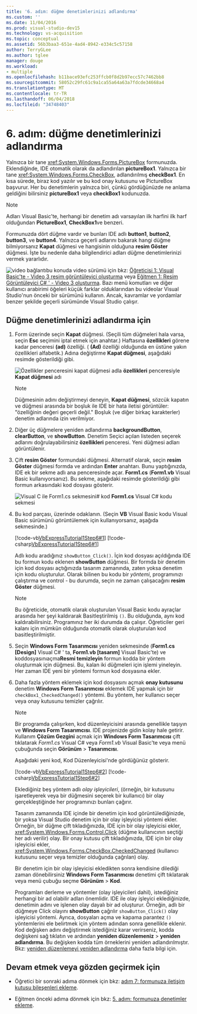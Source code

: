 ```yaml
---
title: '6. adım: düğme denetimlerinizi adlandırma'
ms.custom: ''
ms.date: 11/04/2016
ms.prod: visual-studio-dev15
ms.technology: vs-acquisition
ms.topic: conceptual
ms.assetid: 56b3baa3-651e-4ad4-8942-e334c5c57158
author: TerryGLee
ms.author: tglee
manager: douge
ms.workload:
- multiple
ms.openlocfilehash: b11bace93efc253ffcb0f8d2b97ecc57c7462bb8
ms.sourcegitcommit: 58052c29fc61c9a1ca55a64a63a7fdcde34668a4
ms.translationtype: MT
ms.contentlocale: tr-TR
ms.lasthandoff: 06/04/2018
ms.locfileid: "34748403"
---
```

# <a name="step-6-name-your-button-controls"></a>6. adım: düğme denetimlerinizi adlandırma
Yalnızca bir tane <xref:System.Windows.Forms.PictureBox> formunuzda. Eklendiğinde, IDE otomatik olarak da adlandırılan **pictureBox1**. Yalnızca bir tane <xref:System.Windows.Forms.CheckBox>, adlandırılmış **checkBox1**. En kısa sürede, biraz kod yazılır ve bu kod onay kutusunu ve PictureBox başvurur. Her bu denetimlerin yalnızca biri, çünkü gördüğünüzde ne anlama geldiğini bilirsiniz **pictureBox1** veya **checkBox1** kodunuzda.

> [!NOTE]
>  Adları Visual Basic'te, herhangi bir denetim adı varsayılan ilk harfini ilk harf olduğundan **PictureBox1**, **CheckBox1**ve benzeri.

 Formunuzda dört düğme vardır ve bunları IDE adlı **button1**, **button2**, **button3**, ve **button4**. Yalnızca geçerli adlarını bakarak hangi düğme bilmiyorsanız **Kapat** düğmesi ve hangisinin olduğuna **resim Göster** düğmesi. İşte bu nedenle daha bilgilendirici adları düğme denetimlerinizi vermek yararlıdır.

 ![video bağlantı](../data-tools/media/playvideo.gif)bu konuda video sürümü için bkz: [Öğreticisi 1: Visual Basic'te - Video 3 resim görüntüleyici oluşturma](http://go.microsoft.com/fwlink/?LinkId=205213) veya [Eğitmen 1: Resim Görüntüleyici C# ' - Video 3 oluşturma](http://go.microsoft.com/fwlink/?LinkId=205202). Bazı menü komutları ve diğer kullanıcı arabirimi öğeleri küçük farklar olduklarından bu videolar Visual Studio'nun önceki bir sürümünü kullanın. Ancak, kavramlar ve yordamlar benzer şekilde geçerli sürümünde Visual Studio çalışır.

## <a name="to-name-your-button-controls"></a>Düğme denetimlerinizi adlandırma için

1.  Form üzerinde seçin **Kapat** düğmesi. (Seçili tüm düğmeleri hala varsa, seçin **Esc** seçimini iptal etmek için anahtar.) Haftasına **özellikleri** görene kadar penceresi **(ad)** özelliği. ( **(Ad)** özelliği olduğunda en üstüne yakın özellikleri alfabetik.) Adına değiştirme **Kapat düğmesi**, aşağıdaki resimde gösterildiği gibi.

     ![Özellikler penceresini kapat düğmesi adla](../ide/media/express_setnameproperty.png)
**özellikleri** penceresiyle **Kapat düğmesi** adı

    > [!NOTE]
    >  Düğmesinin adını değiştirmeyi deneyin, **Kapat düğmesi**, sözcük kapatın ve düğmesi arasında bir boşluk ile IDE bir hata iletisi görüntüler: "özelliğinin değeri geçerli değil." Boşluk (ve diğer birkaç karakterler) denetim adlarında izin verilmiyor.

2.  Diğer üç düğmelere yeniden adlandırma **backgroundButton**, **clearButton**, ve **showButton**. Denetim Seçici açılan listeden seçerek adlarını doğrulayabilirsiniz **özellikleri** penceresi. Yeni düğmesi adları görüntülenir.

3.  Çift **resim Göster** formundaki düğmesi. Alternatif olarak, seçin **resim Göster** düğmesi formda ve ardından **Enter** anahtarı. Bunu yaptığınızda, IDE ek bir sekme adlı ana penceresinde açar. **Form1.cs** (**Form1.vb** Visual Basic kullanıyorsanız). Bu sekme, aşağıdaki resimde gösterildiği gibi formun arkasındaki kod dosyası gösterir.

     ![Visual C ile Form1.cs sekmesini&#35; kod](../ide/media/express_showbuttoncode.png)
**Form1.cs** Visual C# kodu sekmesi

4.  Bu kod parçası, üzerinde odaklanın. (Seçin **VB** Visual Basic kodu Visual Basic sürümünü görüntülemek için kullanıyorsanız, aşağıda sekmesinde.)

     [!code-vb[VbExpressTutorial1Step6#1](../ide/codesnippet/VisualBasic/step-6-name-your-button-controls_1.vb)]
     [!code-csharp[VbExpressTutorial1Step6#1](../ide/codesnippet/CSharp/step-6-name-your-button-controls_1.cs)]

     Adlı kodu aradığınız `showButton_Click()`. İçin kod dosyası açıldığında IDE bu formun kodu eklenen **showButton** düğmesi. Bir formda bir denetim için kod dosyası açtığınızda tasarım zamanında, zaten yoksa denetim için kodu oluşturulur. Olarak bilinen bu kodu bir *yöntemi*, programınızı çalıştırma ve control - bu durumda, seçin ne zaman çalışacağını **resim Göster** düğmesi.

    > [!NOTE]
    >  Bu öğreticide, otomatik olarak oluşturulan Visual Basic kodu ayraçlar arasında her şeyi kaldırarak Basitleştirilmiş `()`. Bu olduğunda, aynı kod kaldırabilirsiniz. Programınız her iki durumda da çalışır. Öğreticiler geri kalanı için mümkün olduğunda otomatik olarak oluşturulan kod basitleştirilmiştir.

5.  Seçin **Windows Form Tasarımcısı** yeniden sekmesinde (**Form1.cs [Design]** Visual C# ' ta, **Form1.vb [tasarım]** Visual Basic'te) ve koddosyasınıaçma**Resmi temizleyin** formun kodda bir yöntem oluşturmak için düğmesi. Bu, kalan iki düğmeleri için işlemi yineleyin. Her zaman IDE yeni bir yöntemi formun kod dosyasına ekler.

6.  Daha fazla yöntem eklemek için kod dosyasını açmak **onay kutusunu** denetim **Windows Form Tasarımcısı** eklemek IDE yapmak için bir `checkBox1_CheckedChanged()` yöntemi. Bu yöntem, her kullanıcı seçer veya onay kutusunu temizler çağrılır.

    > [!NOTE]
    >  Bir programda çalışırken, kod düzenleyicisini arasında genellikle taşıyın ve **Windows Form Tasarımcısı**. IDE projenizde gidin kolay hale getirir. Kullanım **Çözüm Gezgini** açmak için **Windows Form Tasarımcısı** çift tıklatarak *Form1.cs* Visual C# veya *Form1.vb* Visual Basic'te veya menü çubuğunda seçin **Görünüm** > **Tasarımcısı**.

     Aşağıdaki yeni kod, Kod Düzenleyicisi'nde gördüğünüz gösterir.

     [!code-vb[VbExpressTutorial1Step6#2](../ide/codesnippet/VisualBasic/step-6-name-your-button-controls_2.vb)]
     [!code-csharp[VbExpressTutorial1Step6#2](../ide/codesnippet/CSharp/step-6-name-your-button-controls_2.cs)]

     Eklediğiniz beş yöntem adlı *olay işleyicileri*, (örneğin, bir kutusunu işaretleyerek veya bir düğmesini seçerek bir kullanıcı) bir olay gerçekleştiğinde her programınızı bunları çağırır.

     Tasarım zamanında IDE içinde bir denetim için kod görüntülediğinizde, bir yoksa Visual Studio denetim için bir olay işleyicisi yöntemi ekler. Örneğin, bir düğme çift tıkladığınızda, IDE için bir olay işleyicisi ekler, <xref:System.Windows.Forms.Control.Click> (düğme kullanıcının seçtiği her adı verilir) olay. Bir onay kutusu çift tıkladığınızda, IDE için bir olay işleyicisi ekler, <xref:System.Windows.Forms.CheckBox.CheckedChanged> (kullanıcı kutusunu seçer veya temizler olduğunda çağrılan) olay.

     Bir denetim için bir olay işleyicisi ekledikten sonra kendisine dilediği zaman dönebilirsiniz **Windows Form Tasarımcısı** denetimi çift tıklatarak veya menü çubuğu seçme **Görünüm**  >  **Kod**.

     Programları derleme ve yöntemler (olay işleyicileri dahil), istediğiniz herhangi bir ad olabilir adları önemlidir. IDE ile olay işleyici eklediğinizde, denetimin adını ve işlenen olay dayalı bir ad oluşturur. Örneğin, adlı bir düğmeye Click olayını **showButton** çağrılır `showButton_Click()` olay işleyicisi yöntemi. Ayrıca, dosyaları açma ve kapama parantez `()` yöntemlerini ele belirtmek için yöntem adından sonra genellikle eklenir. Kod değişken adını değiştirmek istediğiniz karar verirseniz, kodda değişkeni sağ tıklatın ve ardından **yeniden düzenlemeniz** > **yeniden adlandırma**. Bu değişken kodda tüm örneklerini yeniden adlandırılmıştır. Bkz: [yeniden düzenlemeyi yeniden adlandırma](../ide/reference/rename.md) daha fazla bilgi için.

## <a name="to-continue-or-review"></a>Devam etmek veya gözden geçirmek için

-   Öğretici bir sonraki adıma dönmek için bkz: [adım 7: formunuza iletişim kutusu bileşenleri ekleme](../ide/step-7-add-dialog-components-to-your-form.md).

-   Eğitmen önceki adıma dönmek için bkz: [5. adım: formunuza denetimler ekleme](../ide/step-5-add-controls-to-your-form.md).
